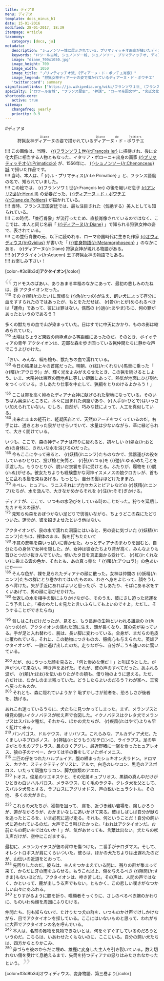 ```yaml
---
title: ディアヌ
menu: ディアヌ
template: docs_minus_h1
date: 15-01-2016
modified: 28-01-2017, 18:39
itempage: Article
taxonomy:
   category: [docs, ja]
metadata:
   description: "シュノンソー城に展示されている、プリマティッチオ画家が描いたディアーヌ・ド・ポワチエ肖像画のもとに使用された、オウィディウス作家が書いた変身物語の第三巻のアクタイオン章の文書"
   keywords: "ロワール古城, シュノンソー城, シュノンソー, プリマティッチオ, ディアーヌ・ド・ポワチエ, オウィディウス, 変身物語, アクタイオン, Chenonceau, Le Primatice, Diane de Poitiers, Château de Chenonceau, Acteon, Châteaux de la Loire, Actæon, Metamorphoseon, Ovidius, Primaticcio"
   image: "diane_700x1050.jpg"
   image_height: 700
   image_width: 1050
   image_title: "プリマティッチオ派、《ディアーヌ・ド・ポワチエ肖像》"
   image_legend: "狩猟女神ディアーナの姿で描かれているディアーヌ・ド・ポワチエ"
   'twitter:card': summary
significantlinks: ["https://ja.wikipedia.org/wiki/フランソワ１世_（フランス国王）", "https://ja.wikipedia.org/wiki/フランチェスコ・プリマティッチオ", "https://ja.wikipedia.org/wiki/シュノンソー城", "https://ja.wikipedia.org/wiki/アンリ2世_(フランス王)", "https://ja.wikipedia.org/wiki/ディアーヌ・ド・ポワチエ", "https://ja.wikipedia.org/wiki/ディアーナ", "https://ja.wikipedia.org/wiki/オウィディウス", "https://ja.wikipedia.org/wiki/変身物語"]
specialty: ["ロワール古城", "フランス歴史", "神話", "ローマ帝国文学", "宮廷文化", "シュノンソー城", "シュノンソー", "プリマティッチオ", "ディアーヌ・ド・ポワチエ", "オウィディウス", "変身物語", "アクタイオン", "Chenonceau", "Le Primatice", "Diane de Poitiers", "Château de Chenonceau", "Acteon", "Châteaux de la Loire", "Actæon", "Metamorphoseon", "Ovidius", "Primaticcio"]
shortcode-core:
   active: true
sitemap:
   changefreq: yearly
   priority: 0.9
---
```

#ディアヌ  

<figure><picture>
<source
media="(min-width: 959px)"
sizes="(max-width: 767px) 98vw, (min-width: 959px) 50vw, 86vw"
srcset="
/user/sites/docs/pages/01.home/03.chateaux-de-la-loire/02.chenonceau/01.diane/diane-280.webp 280w,
/user/sites/docs/pages/01.home/03.chateaux-de-la-loire/02.chenonceau/01.diane/diane-380.webp 380w,
/user/sites/docs/pages/01.home/03.chateaux-de-la-loire/02.chenonceau/01.diane/diane-480.webp 480w,
/user/sites/docs/pages/01.home/03.chateaux-de-la-loire/02.chenonceau/01.diane/diane-640.webp 640w,
/user/sites/docs/pages/01.home/03.chateaux-de-la-loire/02.chenonceau/01.diane/diane_700x1050.webp 700w"
type="image/webp">
<source
media="(min-width: 959px)"
sizes="(max-width: 767px) 98vw, (min-width: 959px) 50vw, 86vw"
srcset="
/user/sites/docs/pages/01.home/03.chateaux-de-la-loire/02.chenonceau/01.diane/diane-280.jpg 280w,
/user/sites/docs/pages/01.home/03.chateaux-de-la-loire/02.chenonceau/01.diane/diane-380.jpg 380w,
/user/sites/docs/pages/01.home/03.chateaux-de-la-loire/02.chenonceau/01.diane/diane-480.jpg 480w,
/user/sites/docs/pages/01.home/03.chateaux-de-la-loire/02.chenonceau/01.diane/diane-640.jpg 640w,
/user/sites/docs/pages/01.home/03.chateaux-de-la-loire/02.chenonceau/01.diane/diane_700x1050.jpg 700w"
>
<source
sizes="(max-width: 767px) 98vw, (min-width: 959px) 50vw, 86vw"
srcset="
/user/sites/docs/pages/01.home/03.chateaux-de-la-loire/02.chenonceau/01.diane/diane-focus-280.webp 280w,
/user/sites/docs/pages/01.home/03.chateaux-de-la-loire/02.chenonceau/01.diane/diane-focus-380.webp 380w,
/user/sites/docs/pages/01.home/03.chateaux-de-la-loire/02.chenonceau/01.diane/diane-focus-480.webp 480w,
/user/sites/docs/pages/01.home/03.chateaux-de-la-loire/02.chenonceau/01.diane/diane-focus-640.webp 640w,
/user/sites/docs/pages/01.home/03.chateaux-de-la-loire/02.chenonceau/01.diane/diane-focus_700x1050.webp 700w"
>
<img　src="/user/sites/docs/pages/01.home/03.chateaux-de-la-loire/02.chenonceau/01.diane/diane-focus_700x798.jpg" alt="プリマティッチオ派、《ディアーヌ・ド・ポワチエ肖像》" title="プリマティッチオ派、《ディアーヌ・ド・ポワチエ肖像》" class="class-diane-img"
sizes="(max-width: 767px) 98vw, (min-width: 959px) 50vw, 86vw"
srcset="
/user/sites/docs/pages/01.home/03.chateaux-de-la-loire/02.chenonceau/01.diane/diane-focus-280.jpg 280w,
/user/sites/docs/pages/01.home/03.chateaux-de-la-loire/02.chenonceau/01.diane/diane-focus-380.jpg 380w,
/user/sites/docs/pages/01.home/03.chateaux-de-la-loire/02.chenonceau/01.diane/diane-focus-480.jpg 480w,
/user/sites/docs/pages/01.home/03.chateaux-de-la-loire/02.chenonceau/01.diane/diane-focus-640.jpg 640w,
/user/sites/docs/pages/01.home/03.chateaux-de-la-loire/02.chenonceau/01.diane/diane-focus_700x798.jpg 700w"
>
</picture><figcaption>狩猟女神<ruby><rb>ディアーヌ<rb><rt style="font-size:60%;letter-spacing: .1rem;">Diane</rt></ruby>の姿で描かれている<ruby><rb>ディアーヌ・ド・ポワチエ<rb><rt style="font-size:60%;letter-spacing: .1rem;">Diane&#160;de&#160;Poitiers</rt></ruby></figcaption></figure>

!!!! この画像は、当時、 [{r}フランソワ１世{/r:François&#160;Ier}][1] に招待され、後に文化大臣に<wbr>相当する人物とも<wbr>なった、イタリア・ボローニャ出身の画家 [{r}プリマティッチオ{/r:Primaticcio}][2] が、1556年に、 [{r}シュノンソー{/r:Chenonceau} 城][3] で描いた作品です。  
!!!!  当時、本人は、「 {r}ル・プリマティス{/r:Le&#160;Primatice} 」と、フランス語風の<wbr>名で、知られて<wbr>いました。  
!!!! この絵では、 {r}フランソワ１世{/r:François&#160;Ier} の後を継いだ息子 [{r}アンリ2世{/r:Henri&#160;II}][4] の<wbr>愛妾だった、[{r}ディアーヌ・ド・ポワチエ{/r:Diane&#160;de&#160;Poitiers}][5] が描かれている。  
!!!! 当時、フランス王国<wbr>宮廷では、最も<wbr>注目された（気絶する）美人と<wbr>しても知られている。  
!!!! この時代、「並行肖像」が<wbr>流行ったため、直接<wbr>肖像されて<wbr>いるのではなく、ここでは、本人と<wbr>同じ名前「 [{r}ディアーヌ{/r:Diane}][6] 」で知られる狩猟<wbr>女神の姿で、表されて<wbr>いる。  
!!!! この並行肖像の元、以下に読めれる、ローマ帝国時代に<wbr>生きた作家 [{r}オウィディウス{/r:Ovidius}][7] が書いた「 [{r}変身物語{/r:Metamorphoseon}][8] 」のなかにある、 {r}ディアーヌ{/r:Diane} 狩猟女神が<wbr>現れる物語がある。  
!!!! {r}アクタイオン{/r:Actæon} 王子狩猟<wbr>女神の物語でもある。  
!!!! お楽しみ下さい！

[color=#3d8b3d]**アクタイオン**[/color]  

<span><svg xmlns="http://www.w3.org/2000/svg" version="1" width="22px" height="22px" viewBox="0 0 78 78" fill="lightgrey" opacity="1"><path d="M76.5 9.0009L57.0898 32.605c-.88226 1.10283-.88226 1.54397-.88226 1.76454 0 1.10286 1.76455 3.30857 2.8674 4.632l13.0167 14.99877L61.50123 74.9545 50.4727 59.51456c-2.87047-3.97028-10.80793-15.88413-10.80793-19.19267 0-1.76458.6617-2.4263 6.6171-9.7051C60.8395 12.74754 63.04522 10.98297 70.98575 3.0455L76.5 9.00092zm-38.16172 0L18.9281 32.605c-.88228 1.10283-.88228 1.54397-.88228 1.76454 0 1.10286 1.76457 3.30857 2.86742 4.632L33.92688 54.0003 23.3395 74.9545 12.30793 59.51456C9.44053 55.54428 1.5 43.63043 1.5 40.3219c0-1.76458.6617-2.4263 6.6171-9.7051C22.67475 12.74754 24.88043 10.98297 32.82097 3.0455l5.51732 5.9554z"/></svg></span> 
力ドモスのばあい、ありあまる幸福のなかに<wbr>あって、最初の悲しみの<wbr>たねは、孫 アクタイオン<wbr>だった。  
<sup>140</sup> 
その {r}額{/r:ひたい}に異様な {r}角{/r:つの}が<wbr>生え、飼い犬によって<wbr>存分に血を<wbr>すすられたのではあったが、もとをただせば、 {r}咎{/r:とが}められる<wbr>べきは「運命」で<wbr>あって、彼には罪はない。偶然の {r}過{/r:あやま}ちに、何の罪が<wbr>あったというのであろう？

多くの獣たちの血で山が<wbr>染まっていた。日はすでに<wbr>中天にかかり、ものの影は<wbr>縮められていた。  
<sup>145</sup> 
太陽はちょうど東西の<wbr>両極点から等距離に<wbr>あったのだ。そのとき、ボイオティアの青年 アクタイオンは、辺鄙な森を歩き回っている<wbr>猟仲間たちに静かな声で<wbr>こうよびかけた。

「おい、みんな、綱も槍も、獣たちの血で<wbr>濡れている。  
<sup>150</sup> 
今日の結果は<wbr>上々の首尾だった。明朝、{r}紅{/r:くれない}馬車に乗った「 {r}曙{/r:アウロラ}」が、輝く光を<wbr>よみがえらせたとき、この猟を続けるとしよう。いま、大陽神は東西の<wbr>両地点に等しい距離に<wbr>あって、熱気が地面に<wbr>ひび割れをつくっている。さしあたり仕事を<wbr>中止して、猟綱をとりのける<wbr>よかろう！」
  
<sup>155</sup> 
ここは帯を高く<wbr>締めたディアナ女神に<wbr>献げられた聖地に<wbr>なっている。そのいちばん奥深い<wbr>ところに、木々に囲まれた<wbr>洞窟があり、{r}人手{/r:ひとで}は<wbr>いっさい加えられていない。むしろ、自然が、巧みな技によって、人工を<wbr>真似している。  
<sup>160</sup> 出来たままの軽石と、軽凝灰岩とで、天然の<wbr>アーチをつくっているのだ。右手には、透きとおった<wbr>泉がせせらいでいて、水量は少ないながら、草に縁どられて、大きく開けている。

いつも、ここで、森の神ディアナは狩りに<wbr>疲れると、初々しい {r}処女{/r:おとめ}の身体に、きれいな水を<wbr>浴びるのだった。  
<sup>165</sup> 
今もここにやって<wbr>来ると、 {r}妖精{/r:ニンフ}たちの<wbr>なかで、武器運びの役を<wbr>しているひとりに、投げ<wbr>槍と矢筒と、 {r}弦{/r:つる}を {r}弛{/r:ゆる}めた<wbr>弓とを手渡した。もうひとりが、脱いだ衣裳を手に<wbr>受けとる。ふたりが、履物を {r}脱{/r:ぬ}がせる。彼女たちよりも経験豊かな<wbr>河神イスメノスの娘<wbr>クロカレが、首もとに乱れる髪を<wbr>束ねあげる。もっとも、自分の髪は<wbr>ほどけたままだ。  
<sup>170</sup> 
ネペレ、ヒュアレ、ラニスそれにプ力セカスと<wbr>ピアレなどの {r}妖精{/r:ニンフ}たちが、水を汲んで、大きな<wbr>かめからそれを {r}注{/r:そそ}ぎ<wbr>かける。

ディアナが、ここで、いつもの水浴びをしている<wbr>時のことだった。狩りを延期したカドモスの<wbr>孫が、  
<sup>175</sup> 
見知らぬ森をおぼ<wbr>つかない足どりで<wbr>彷徨いながら、ちょうどこの森にたどり<wbr>ついた。運命が、彼を招き<wbr>よせたという他はない。

アクタイオンが、泉の<wbr>水で濡れた洞窟にはいると、男の姿に気づいた {r}妖精{/r:ニンフ}たち<wbr>は、裸体のまま、胸を打ち<wbr>たたいて  
<sup>180</sup> 
不意の悲鳴を森<wbr>いっぱいに響かせた。わっとディアナのまわりを<wbr>囲むと、自分たちの身体で<wbr>女神を隠した。が、女神は<wbr>彼女たちより背が高く、みんなよりも首ひとつだけ<wbr>抜きんでていた。傾いたタ日を真正面から<wbr>受けて、 {r}紅{/r:くれない}に染まる雲の<wbr>色か、それとも、あの<wbr>真っ赤な「 {r}曙{/r:アウロラ}」の<wbr>色あいにか一一  
<sup>185</sup> 
そんな色が、裸を<wbr>見られたディアナの顔に<wbr>散った。女神は仲間の {r}妖精{/r:ニンフ}たちの群にとり巻かれては<wbr>いたものの、わきへ身を<wbr>よじって、顔をうしろへ<wbr>背けた。矢が手近にあれば<wbr>よいと思ったが、さし<wbr>あたり、そばにある水を<wbr>すくいあげて、男の顔に<wbr>浴びせかけた。  
<sup>190</sup> 仕返しの水を相手の髪に<wbr>ふりかけながら、その<wbr>うえ、彼にさし迫った<wbr>悲運をこう予言した。「裸のわたしを見たと<wbr>言いふらしても<wbr>よいのですよ。ただし、そうすることが<wbr>できたらね」
  
<sup>195</sup> 
脅しはこれだけ<wbr>だったが、見ると、もう長寿の<wbr>生物といわれる<wbr>雄鹿の {r}角{/r:つの}が、アクタイオンの濡れた頭に<wbr>生え、頭が長くなり、耳の先が尖っている。手が足と入れ替わり、腕は、長い脚に<wbr>変わっている。全身が、まだらの毛皮に<wbr>覆われている。それに、この動物につきものの、臆病心も与えられた。英雄アクタイオンが、一散に逃げ出したのだ。走りながら、自分がこうも速いのに<wbr>驚いている。
  
<sup>200</sup> 
だが、水にうつった顔を<wbr>見ると、「何と惨めな俺だ！」と<wbr>叫ぼうとした。が声がついて来ない。呻き声をあげた。それが、彼の声のすべてだった。あふれる涙が、 {r}頬{/r:ほお}を<wbr>伝いおりたがその頬も、借り物のように思える。ただ、心だけは、むかしのまま残っていた。どうしたらよいのだろう？わが家へ、王宮へ<wbr>戻ったものか、  
<sup>205</sup> 
それとも、森に<wbr>隠れていようか？ 恥ずかしさが前者を、恐ろしさが後者を、妨げる。

あれこれ迷っている<wbr>うちに、犬たちに見つかって<wbr>しまった。まず、メランプスと嗅覚の鋭い<wbr>イクノバテスが吠え声で<wbr>合図した。イクノバテスは<wbr>クレタ犬でメランプスは<wbr>スパルタ種だ。それから、ほかの犬たちが、 {r}疾風{/r:はやて}よりも早く駈けて来る。  
<sup>210</sup> 
パンパゴス、ドルケウス、オリバソス。これらみな、アルカディア犬だ。たくましいネプロポノス、 {r}獰猛{/r:どうもう}なテロンに、ライラプス。足の早さがとりえの<wbr>プテレラス、鼻のきくアグレ、最近野猪に一撃を食った<wbr>ヒュアレオス、狼の子のナペー、かつては<wbr>羊の番をしていた<wbr>ポイメニス、  
<sup>215</sup> 
二匹の<wbr>仔をつれた<wbr>ハルプュイア、腹の<wbr>締まった<wbr>シュキオン犬<wbr>ラドン。ドロマス、カナケ、スティクテティグリスに、アルケ。白毛のレウコン、黒毛のアスポロス、いたって頑強なラコン、脚力無類のアエロ、  
<sup>220</sup> 
トオス。俊足の<wbr>リエキスケと、その兄弟キュプリオス、黒額の真ん中だけが<wbr>ひときわ白いハルパロス、メラネウス、むく毛の<wbr>ラクネ。クレタ犬を<wbr>父として、スパルタ犬母と<wbr>する、ラブロスに<wbr>アグリオドス、声の鋭いヒュラクトル。その他、 多くの犬がきた。
  
<sup>225</sup> 
これらの犬たちが、獲物を狙って、 崖を、近づき難い岩場を、険しかろうが、道が<wbr>なかろうが、おかまいなしに<wbr>追いかけて来る。彼はしばしば自分が獣らを<wbr>追った<wbr>ところを、いま必死に<wbr>逃げ走る。それも、何ということだ！自分の飼い犬に<wbr>追われているのだ。大声でこう叫びたかった。「おれはアクタイオンだ。お前たちの飼い主では<wbr>ないか！」が、気があせっても、言葉は出ない。犬たちの吠え声だけが、空中にこだまする。

最初に、メランカイテスが<wbr>彼の背中を傷つけた。二番手がテロダマス。そして、オレシトロポスが肩に<wbr>くらいついた。彼らは、ほかの犬たちよりは<wbr>出遅れたのだが、山伝いの近道をとおって、  
<sup>235</sup> 
先回りしたのだ。彼らは、主人を<wbr>つかまえている間に、残りの群が集まって来て、からだに牙の雨をふらせる。もうこれ以上、傷を与えるべき {r}隙間{/r:すきま}も<wbr>ないほどだ。アクタイオンは、呻き苦しむ。その声は、人間の声ではなく、かといって、鹿が出しうる声でもない。ともかく、この悲しい嘆きが<wbr>なつかしい山々にあふれる。  
<sup>240</sup> 
とりすがるように<wbr>膝を折り、嘆願者<wbr>そっくりに、さしのべるべき<wbr>腕のかわりに、ものいわぬ顔を周囲に<wbr>ふりむける。

仲間たち、何も知らないで、たけりたつ犬の群を、いつものかけ声で<wbr>けしかけながら、目でアクタイオンを<wbr>探している。ここにはいないものと<wbr>思って、われがちに大声で<wbr>アクタイオンの名を<wbr>呼んでいる。  
<sup>245</sup> 本人は、名前の獲物を<wbr>見物できないとは、何をぐずぐず<wbr>しているのだろうと<wbr>いうのだ。こちらは、いあわせたくもないのに、ここにいる。自分の飼い犬たちは、四方からとりかこみ、  
<sup>250</sup> 鼻づらを彼のからだに<wbr>埋め、雄鹿に変身した主人を<wbr>引き裂いている。数え切れない傷を受けて<wbr>息絶えるまで、矢筒を持つディアナの<wbr>怒りはみたされなかったと<wbr>いう。 <span><svg xmlns="http://www.w3.org/2000/svg" version="1" width="22px" height="22px" viewBox="0 0 78 78" fill="lightgrey" opacity="1"><path d="M1.5 68.9991L20.9102 45.395c.88226-1.10283.88226-1.54397.88226-1.76454 0-1.10286-1.76455-3.30857-2.8674-4.632L5.90836 23.9997 16.49877 3.0455 27.5273 18.48544c2.87047 3.97028 10.80793 15.88413 10.80793 19.19267 0 1.76458-.6617 2.4263-6.6171 9.7051C17.1605 65.25246 14.95478 67.01703 7.01425 74.9545L1.5 68.99908zm38.16172 0L59.0719 45.395c.88228-1.10283.88228-1.54397.88228-1.76454 0-1.10286-1.76457-3.30857-2.86742-4.632L44.07312 23.9997 54.6605 3.0455l11.03157 15.43992C68.55947 22.45572 76.5 34.36957 76.5 37.6781c0 1.76458-.6617 2.4263-6.6171 9.7051C55.32526 65.25246 53.11957 67.01703 45.17904 74.9545l-5.51732-5.9554z"/></svg></span>  


[color=#3d8b3d]オウィディウス、変身物語、第三巻より[/color]  

[1]: https://ja.wikipedia.org/wiki/フランソワ１世_（フランス国王） "https://ja.wikipedia.org/wiki/フランソワ１世_（フランス国王）"
[2]: https://ja.wikipedia.org/wiki/フランチェスコ・プリマティッチオ "https://ja.wikipedia.org/wiki/フランチェスコ・プリマティッチオ"
[3]: https://ja.wikipedia.org/wiki/シュノンソー城 "https://ja.wikipedia.org/wiki/シュノンソー城"
[4]: https://ja.wikipedia.org/wiki/アンリ2世_(フランス王) "https://ja.wikipedia.org/wiki/アンリ2世_(フランス王)"
[5]: https://ja.wikipedia.org/wiki/ディアーヌ・ド・ポワチエ "https://ja.wikipedia.org/wiki/ディアーヌ・ド・ポワチエ"
[6]: https://ja.wikipedia.org/wiki/ディアーナ "https://ja.wikipedia.org/wiki/ディアーナ"
[7]: https://ja.wikipedia.org/wiki/オウィディウス "https://ja.wikipedia.org/wiki/オウィディウス"
[8]: https://ja.wikipedia.org/wiki/変身物語 "https://ja.wikipedia.org/wiki/変身物語"